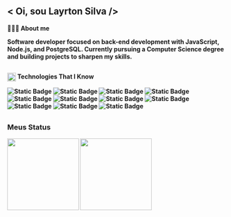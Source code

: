 <h2> < Oi, sou Layrton Silva /> </h2> 

👨🏼‍💻<b> About me
<p> Software developer focused on back-end development with JavaScript, Node.js, and PostgreSQL. Currently pursuing a Computer Science degree and building projects to sharpen my skills.


## 
<img align="center" src="https://media2.giphy.com/media/QssGEmpkyEOhBCb7e1/giphy.gif?cid=ecf05e47a0n3gi1bfqntqmob8g9aid1oyj2wr3ds3mg700bl&rid=giphy.gif" width ="20"/> <b> Technologies That I Know
<p align="">
 
![Static Badge](https://img.shields.io/badge/JavaScript-292929?style=for-the-badge&logo=javascript)
![Static Badge](https://img.shields.io/badge/Node-292929?style=for-the-badge&logo=nodedotjs)
![Static Badge](https://img.shields.io/badge/HTML-292929?style=for-the-badge&logo=html5)
![Static Badge](https://img.shields.io/badge/Css-292929?style=for-the-badge&logo=css&logoColor=%23d77ba0)
<br>
![Static Badge](https://img.shields.io/badge/Git-292929?style=for-the-badge&logo=git)
![Static Badge](https://img.shields.io/badge/PostgreSQL-292929?style=for-the-badge&logo=postgresql&logoColor=%2394e7ff)
![Static Badge](https://img.shields.io/badge/MySQL-292929?style=for-the-badge&logo=mysql&logoColor=%2394e7ff)
![Static Badge](https://img.shields.io/badge/Docker-292929?style=for-the-badge&logo=docker) 
![Static Badge](https://img.shields.io/badge/Postman-292929?style=for-the-badge&logo=postman)
![Static Badge](https://img.shields.io/badge/Rabbitmq-292929?style=for-the-badge&logo=rabbitmq)
![Static Badge](https://img.shields.io/badge/github-292929?style=for-the-badge&logo=github)
##

<h3> Meus Status </h3>
<div align="left">
<img height="165em" src="https://github-readme-stats.vercel.app/api/top-langs/?username=layrtonz&exclude_repo=KNN-Image-Classification&show_icons=true&hide_border=true&layout=compact&langs_count=8&theme=dark"/>	
<img height="165em" src="https://github-readme-stats.vercel.app/api?username=layrtonz&show_icons=true&hide_border=true&count_private=true&include_all_commits=true&theme=dark" />
</div>
